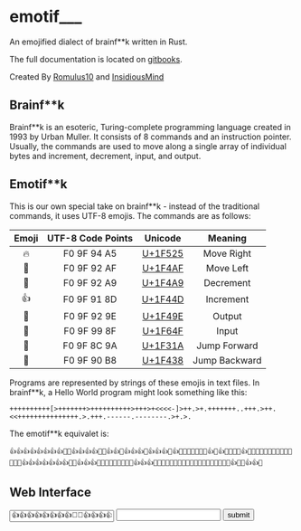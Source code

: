 # emotif___
An emojified dialect of brainf**k written in Rust.

The full documentation is located on [gitbooks](https://romulus10.gitbooks.io/emotif___/).

Created By [Romulus10](https://github.com/Romulus10) and [InsidiousMind](https://github.com/InsidiousMind)

## Brainf**k
Brainf**k is an esoteric, Turing-complete programming language created in 1993 by Urban Muller. It consists of 8 commands and an instruction pointer. Usually, the commands are used to move along a single array of individual bytes and increment, decrement, input, and output.

## Emotif**k
This is our own special take on brainf**k - instead of the traditional commands, it uses UTF-8 emojis. The commands are as follows:

|        Emoji         | UTF-8 Code Points |                 Unicode                  |    Meaning    |
| :------------------: | :---------------: | :--------------------------------------: | :-----------: |
|        :fire:        |    F0 9F 94 A5    | [U+1F525](https://apps.timwhitlock.info/unicode/inspect/hex/1F525) |  Move Right   |
|        :100:         |    F0 9F 92 AF    | [U+1F4AF](http://www.unicode.org/emoji/charts/full-emoji-list.html#1f4af) |   Move Left   |
|        :poop:        |    F0 9F 92 A9    | [U+1F4A9](http://www.unicode.org/emoji/charts/full-emoji-list.html#1f4a9) |   Decrement   |
|      :thumbsup:      |    F0 9F 91 8D    | [U+1F44D](http://www.unicode.org/emoji/charts/full-emoji-list.html#1f44d) |   Increment   |
|  :revolving_hearts:  |    F0 9F 92 9E    | [U+1F49E](http://www.unicode.org/emoji/charts/full-emoji-list.html#1f49e) |    Output     |
|        :pray:        |    F0 9F 99 8F    | [U+1F64F](http://www.unicode.org/emoji/charts/full-emoji-list.html#1f64f) |     Input     |
| :new_moon_with_face: |    F0 9F 8C 9A    | [U+1F31A](https://apps.timwhitlock.info/unicode/inspect/hex/1F31A) | Jump Forward  |
|        :frog:        |    F0 9F 90 B8    | [U+1F438](https://apps.timwhitlock.info/unicode/inspect/hex/1F438) | Jump Backward |

Programs are represented by strings of these emojis in text files. In brainf**k, a Hello World program might look something like this:


`++++++++++[>+++++++>++++++++++>+++>+<<<<-]>++.>+.+++++++..+++.>++.<<+++++++++++++++.>.+++.------.--------.>+.>.`

The emotif\*\*k equivalet is:

`👍👍👍👍👍👍👍👍🌚🔥👍👍👍👍🌚🔥👍👍🔥👍👍👍🔥👍👍👍🔥👍💯💯💯💯💩🐸🔥👍🔥👍🔥💩🔥🔥👍🌚💯🐸💯💩🐸🔥🔥💞🔥💩💩💩💞👍👍👍👍👍👍👍💞💞👍👍👍💞🔥🔥💞💯💩💞💯💞👍👍👍💞💩💩💩💩💩💩💞💩💩💩💩💩💩💩💩💞🔥🔥👍💞🔥👍👍💞`

## Web Interface
<form>
<input value="👍👍👍👍👍👍👍👍🌚🔥👍👍👍👍🌚🔥👍👍🔥👍👍👍🔥👍👍👍🔥👍💯💯💯💯💩🐸🔥👍🔥👍🔥💩🔥🔥👍🌚💯🐸💯💩🐸🔥🔥💞🔥💩💩💩💞👍👍👍👍👍👍👍💞💞👍👍👍💞🔥🔥💞💯💩💞💯💞👍👍👍💞💩💩💩💩💩💩💞💩💩💩💩💩💩💩💩💞🔥🔥👍💞🔥👍👍💞">
<input>
<input type='submit' value='submit'>
</form>
